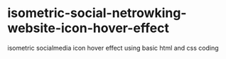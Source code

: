 # isometric-social-netrowking-website-icon-hover-effect
isometric socialmedia icon hover effect using basic html and css coding
